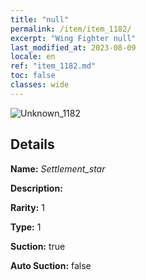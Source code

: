 ```yaml
---
title: "null"
permalink: /item/item_1182/
excerpt: "Wing Fighter null"
last_modified_at: 2023-08-09
locale: en
ref: "item_1182.md"
toc: false
classes: wide
---
```



 ![Unknown_1182](/images/item/Settlement_star_p.png)



## Details

 **Name:** *Settlement_star* 

 **Description:** 

 **Rarity:** 1 

 **Type:** 1 

 **Suction:** true 

 **Auto Suction:** false 


